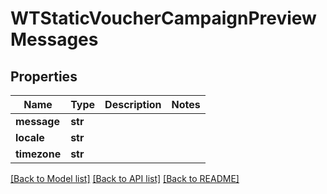 # WTStaticVoucherCampaignPreviewMessages


## Properties
Name | Type | Description | Notes
------------ | ------------- | ------------- | -------------
**message** | **str** |  | 
**locale** | **str** |  | 
**timezone** | **str** |  | 

[[Back to Model list]](../README.md#documentation-for-models) [[Back to API list]](../README.md#documentation-for-api-endpoints) [[Back to README]](../README.md)


